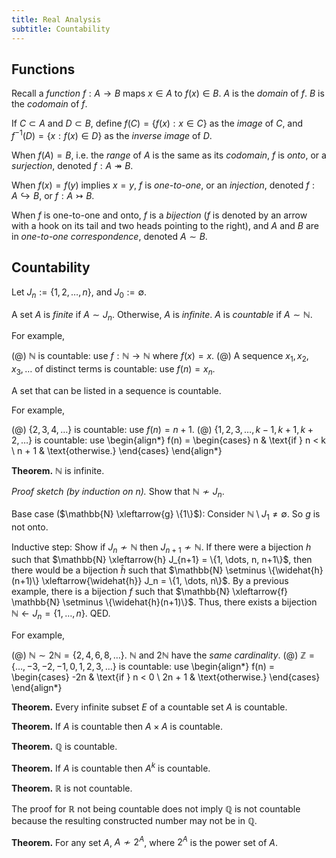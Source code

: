 ```yaml
---
title: Real Analysis
subtitle: Countability
---
```


## Functions

Recall a _function_ $f : A \rightarrow B$ maps $x \in A$ to $f(x) \in B$. $A$ is the _domain_ of $f$. $B$ is the _codomain_ of $f$.

If $C \subset A$ and $D \subset B$, define $f(C) = \{f(x) : x \in C\}$ as the _image_ of $C$, and $f^{-1}(D) = \{x : f(x) \in D\}$ as the _inverse image_ of $D$.

When $f(A) = B$, i.e. the _range_ of $A$ is the same as its _codomain_, $f$ is _onto_, or a _surjection_, denoted $f : A \twoheadrightarrow B$.

When $f(x) = f(y)$ implies $x = y$, $f$ is _one-to-one_, or an _injection_, denoted $f : A \hookrightarrow B$, or $f : A \rightarrowtail B$.

When $f$ is one-to-one and onto, $f$ is a _bijection_ ($f$ is denoted by an arrow with a hook on its tail and two heads pointing to the right), and $A$ and $B$ are in _one-to-one correspondence_, denoted $A \sim B$.

## Countability

Let $J_n := \{1, 2, \dots, n\}$, and $J_0 := \emptyset$.

A set $A$ is _finite_ if $A \sim J_n$. Otherwise, $A$ is _infinite_. $A$ is _countable_ if $A \sim \mathbb{N}$.

For example,

(@) $\mathbb{N}$ is countable: use $f : \mathbb{N} \rightarrow \mathbb{N}$ where $f(x) = x$.
(@) A sequence $x_1, x_2, x_3, \dots$ of distinct terms is countable: use $f(n) = x_n$.

A set that can be listed in a sequence is countable.

For example,

(@) $\{2, 3, 4, \dots \}$ is countable: use $f(n) = n + 1$.
(@) $\{1, 2, 3, \dots, k - 1, k + 1, k + 2, \dots \}$ is countable: use
    \begin{align*}
    f(n) =
    \begin{cases}
    n & \text{if } n < k \\
    n + 1 & \text{otherwise.}
    \end{cases}
    \end{align*}

__Theorem.__ $\mathbb{N}$ is infinite.

_Proof sketch (by induction on $n$)._ Show that $\mathbb{N} \nsim J_n$.

Base case ($\mathbb{N} \xleftarrow{g} \{1\}$): Consider $\mathbb{N} \setminus J_1 \neq \emptyset$. So $g$ is not onto.

Inductive step: Show if $J_n \nsim \mathbb{N}$ then $J_{n+1} \nsim \mathbb{N}$. If there were a bijection $h$ such that $\mathbb{N} \xleftarrow{h} J_{n+1} = \{1, \dots, n, n+1\}$, then there would be a bijection $\widehat{h}$ such that $\mathbb{N} \setminus \{\widehat{h}(n+1)\} \xleftarrow{\widehat{h}} J_n = \{1, \dots, n\}$. By a previous example, there is a bijection $f$ such that $\mathbb{N} \xleftarrow{f} \mathbb{N} \setminus \{\widehat{h}(n+1)\}$. Thus, there exists a bijection $\mathbb{N} \leftarrow J_n = \{1, \dots, n\}$. QED.

For example,

(@) $\mathbb{N} \sim 2\mathbb{N} = \{2, 4, 6, 8, \dots\}$. $\mathbb{N}$ and $2\mathbb{N}$ have the _same cardinality_.
(@) $\mathbb{Z} = \{ \dots, -3, -2, -1, 0, 1, 2, 3, \dots \}$ is countable: use
    \begin{align*}
    f(n) =
    \begin{cases}
    -2n & \text{if } n < 0 \\
    2n + 1 & \text{otherwise.}
    \end{cases}
    \end{align*}

__Theorem.__ Every infinite subset $E$ of a countable set $A$ is countable.

__Theorem.__ If $A$ is countable then $A \times A$ is countable.

__Theorem.__ $\mathbb{Q}$ is countable.

__Theorem.__ If $A$ is countable then $A^k$ is countable.

__Theorem.__ $\mathbb{R}$ is not countable.

The proof for $\mathbb{R}$ not being countable does not imply $\mathbb{Q}$ is not countable because the resulting constructed number may not be in $\mathbb{Q}$.

__Theorem.__ For any set $A$, $A \nsim 2^A$, where $2^A$ is the power set of $A$.
